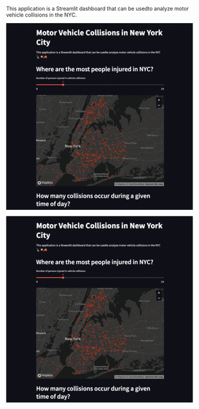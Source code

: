 This application is a Streamlit dashboard that can be usedto analyze motor vehicle collisions in the NYC.

![alt text](https://github.com/Aung-Soe/Python-Streamlit-Apps/blob/main/Motor-Vehicle-Collisions-NYC/mv-img1.png?raw=true)

![alt text](https://github.com/Aung-Soe/Python-Streamlit-Apps/blob/main/Motor-Vehicle-Collisions-NYC/mv-img1.png?raw=true)

